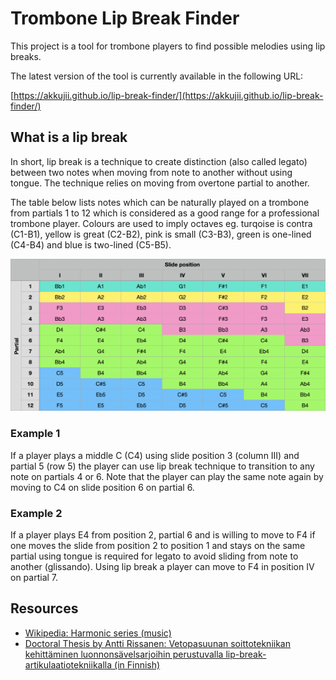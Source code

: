 # Trombone Lip Break Finder

This project is a tool for trombone players to find possible melodies using lip breaks.

The latest version of the tool is currently available in the following URL:

[https://akkujii.github.io/lip-break-finder/](https://akkujii.github.io/lip-break-finder/)

## What is a lip break

In short, lip break is a technique to create distinction (also called legato) between two notes when moving from note to another without using tongue. The technique relies on moving from overtone partial to another.

The table below lists notes which can be naturally played on a trombone from partials 1 to 12 which is considered as a good range for a professional trombone player. Colours are used to imply octaves eg. turqoise is contra (C1-B1), yellow is great (C2-B2), pink is small (C3-B3), green is one-lined (C4-B4) and blue is two-lined (C5-B5).

![Trombone notes for different partials and slide positions](partialsandslidepositions.png "A table showing trombone notes for different partials and slide positions")

### Example 1

If a player plays a middle C (C4) using slide position 3 (column III) and partial 5 (row 5) the player can use lip break technique to transition to any note on partials 4 or 6. Note that the player can play the same note again by moving to C4 on slide position 6 on partial 6.

### Example 2

If a player plays E4 from position 2, partial 6 and is willing to move to F4 if one moves the slide from position 2 to position 1 and stays on the same partial using tongue is required for legato to avoid sliding from note to another (glissando). Using lip break a player can move to F4 in position IV on partial 7.

## Resources

- [Wikipedia: Harmonic series (music)](https://en.wikipedia.org/wiki/Harmonic_series_(music))
- [Doctoral Thesis by Antti Rissanen: Vetopasuunan soittotekniikan kehittäminen luonnonsävelsarjoihin perustuvalla lip-break-artikulaatiotekniikalla (in Finnish)](https://taju.uniarts.fi/handle/10024/6636)
